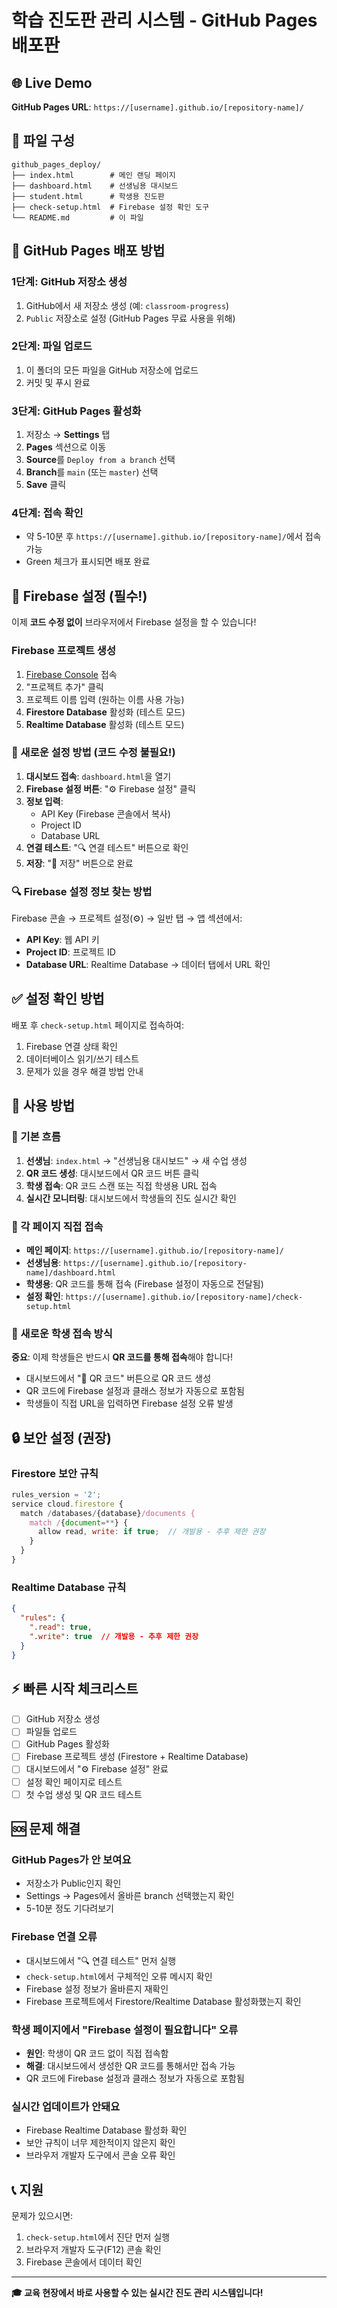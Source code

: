 # 학습 진도판 관리 시스템 - GitHub Pages 배포판

## 🌐 Live Demo
**GitHub Pages URL**: `https://[username].github.io/[repository-name]/`

## 📁 파일 구성
```
github_pages_deploy/
├── index.html        # 메인 랜딩 페이지
├── dashboard.html    # 선생님용 대시보드
├── student.html      # 학생용 진도판
├── check-setup.html  # Firebase 설정 확인 도구
└── README.md         # 이 파일
```

## 🚀 GitHub Pages 배포 방법

### 1단계: GitHub 저장소 생성
1. GitHub에서 새 저장소 생성 (예: `classroom-progress`)
2. `Public` 저장소로 설정 (GitHub Pages 무료 사용을 위해)

### 2단계: 파일 업로드
1. 이 폴더의 모든 파일을 GitHub 저장소에 업로드
2. 커밋 및 푸시 완료

### 3단계: GitHub Pages 활성화
1. 저장소 → **Settings** 탭
2. **Pages** 섹션으로 이동
3. **Source**를 `Deploy from a branch` 선택
4. **Branch**를 `main` (또는 `master`) 선택
5. **Save** 클릭

### 4단계: 접속 확인
- 약 5-10분 후 `https://[username].github.io/[repository-name]/`에서 접속 가능
- Green 체크가 표시되면 배포 완료

## 🔧 Firebase 설정 (필수!)

이제 **코드 수정 없이** 브라우저에서 Firebase 설정을 할 수 있습니다!

### Firebase 프로젝트 생성
1. [Firebase Console](https://console.firebase.google.com/) 접속
2. "프로젝트 추가" 클릭
3. 프로젝트 이름 입력 (원하는 이름 사용 가능)
4. **Firestore Database** 활성화 (테스트 모드)
5. **Realtime Database** 활성화 (테스트 모드)

### 🎯 새로운 설정 방법 (코드 수정 불필요!)
1. **대시보드 접속**: `dashboard.html`을 열기
2. **Firebase 설정 버튼**: "⚙️ Firebase 설정" 클릭
3. **정보 입력**: 
   - API Key (Firebase 콘솔에서 복사)
   - Project ID 
   - Database URL
4. **연결 테스트**: "🔍 연결 테스트" 버튼으로 확인
5. **저장**: "💾 저장" 버튼으로 완료

### 🔍 Firebase 설정 정보 찾는 방법
Firebase 콘솔 → 프로젝트 설정(⚙️) → 일반 탭 → 앱 섹션에서:
- **API Key**: 웹 API 키
- **Project ID**: 프로젝트 ID 
- **Database URL**: Realtime Database → 데이터 탭에서 URL 확인

## ✅ 설정 확인 방법

배포 후 `check-setup.html` 페이지로 접속하여:
1. Firebase 연결 상태 확인
2. 데이터베이스 읽기/쓰기 테스트
3. 문제가 있을 경우 해결 방법 안내

## 📱 사용 방법

### 🎯 기본 흐름
1. **선생님**: `index.html` → "선생님용 대시보드" → 새 수업 생성
2. **QR 코드 생성**: 대시보드에서 QR 코드 버튼 클릭
3. **학생 접속**: QR 코드 스캔 또는 직접 학생용 URL 접속
4. **실시간 모니터링**: 대시보드에서 학생들의 진도 실시간 확인

### 🔗 각 페이지 직접 접속
- **메인 페이지**: `https://[username].github.io/[repository-name]/`
- **선생님용**: `https://[username].github.io/[repository-name]/dashboard.html`
- **학생용**: QR 코드를 통해 접속 (Firebase 설정이 자동으로 전달됨)
- **설정 확인**: `https://[username].github.io/[repository-name]/check-setup.html`

### 📱 새로운 학생 접속 방식
**중요**: 이제 학생들은 반드시 **QR 코드를 통해 접속**해야 합니다!
- 대시보드에서 "📱 QR 코드" 버튼으로 QR 코드 생성
- QR 코드에 Firebase 설정과 클래스 정보가 자동으로 포함됨  
- 학생들이 직접 URL을 입력하면 Firebase 설정 오류 발생

## 🔒 보안 설정 (권장)

### Firestore 보안 규칙
```javascript
rules_version = '2';
service cloud.firestore {
  match /databases/{database}/documents {
    match /{document=**} {
      allow read, write: if true;  // 개발용 - 추후 제한 권장
    }
  }
}
```

### Realtime Database 규칙
```json
{
  "rules": {
    ".read": true,
    ".write": true  // 개발용 - 추후 제한 권장
  }
}
```

## ⚡ 빠른 시작 체크리스트

- [ ] GitHub 저장소 생성
- [ ] 파일들 업로드  
- [ ] GitHub Pages 활성화
- [ ] Firebase 프로젝트 생성 (Firestore + Realtime Database)
- [ ] 대시보드에서 "⚙️ Firebase 설정" 완료
- [ ] 설정 확인 페이지로 테스트
- [ ] 첫 수업 생성 및 QR 코드 테스트

## 🆘 문제 해결

### GitHub Pages가 안 보여요
- 저장소가 Public인지 확인
- Settings → Pages에서 올바른 branch 선택했는지 확인
- 5-10분 정도 기다려보기

### Firebase 연결 오류
- 대시보드에서 "🔍 연결 테스트" 먼저 실행
- `check-setup.html`에서 구체적인 오류 메시지 확인  
- Firebase 설정 정보가 올바른지 재확인
- Firebase 프로젝트에서 Firestore/Realtime Database 활성화했는지 확인

### 학생 페이지에서 "Firebase 설정이 필요합니다" 오류
- **원인**: 학생이 QR 코드 없이 직접 접속함
- **해결**: 대시보드에서 생성한 QR 코드를 통해서만 접속 가능
- QR 코드에 Firebase 설정과 클래스 정보가 자동으로 포함됨

### 실시간 업데이트가 안돼요
- Firebase Realtime Database 활성화 확인
- 보안 규칙이 너무 제한적이지 않은지 확인
- 브라우저 개발자 도구에서 콘솔 오류 확인

## 📞 지원

문제가 있으시면:
1. `check-setup.html`에서 진단 먼저 실행
2. 브라우저 개발자 도구(F12) 콘솔 확인
3. Firebase 콘솔에서 데이터 확인

---

**🎓 교육 현장에서 바로 사용할 수 있는 실시간 진도 관리 시스템입니다!**
